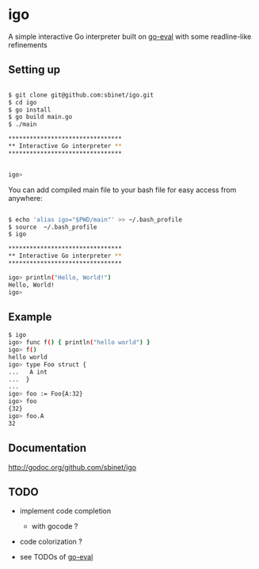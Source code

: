 igo
===

A simple interactive Go interpreter built on [go-eval](https://github.com/sbinet/go-eval) with some readline-like refinements

## Setting up

```sh

$ git clone git@github.com:sbinet/igo.git
$ cd igo
$ go install
$ go build main.go
$ ./main

********************************
** Interactive Go interpreter **
********************************


igo>

```

You can add compiled main file to your bash file for easy access from anywhere:

``` sh

$ echo 'alias igo="$PWD/main"' >> ~/.bash_profile
$ source  ~/.bash_profile
$ igo

********************************
** Interactive Go interpreter **
********************************

igo> println("Hello, World!")
Hello, World!
igo>

```



## Example

```sh
$ igo
igo> func f() { println("hello world") }
igo> f()
hello world
igo> type Foo struct {
...   A int
...  }
...
igo> foo := Foo{A:32}
igo> foo
{32}
igo> foo.A
32
```

## Documentation

http://godoc.org/github.com/sbinet/igo


## TODO

- implement code completion

  - with gocode ?

- code colorization ?

- see TODOs of [go-eval](https://github.com/sbinet/go-eval)
